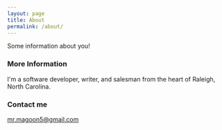 ```yaml
---
layout: page
title: About
permalink: /about/
---
```


Some information about you!

### More Information

I'm a software developer, writer, and salesman from the heart of Raleigh, North Carolina.

### Contact me

[mr.magoon5@gmail.com](mailto:mr.magoon5@gmail.com)
